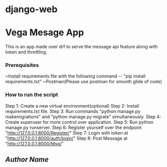 # django-web

# Vega Mesage App
<!-- description -->
This is an app made over drf to serve the message api feature along with token and throttling.

### Prerequisites
~Install requirements file with the following command -- "pip install requirements.txt"
~Postman(Please use postman for smooth glide of code)

### How to run the script
Step 1: Create a new virtual environment(optional)
Step 2: Install requirements.txt file.
Step 3: Run commands "python manage.py makemigrations" and "python manage.py migrate" simultaneously.
Step 4: Create superuser for more control over application.
Step 5: Run python manage.py runserver.
Step 6: Register yourself over the endpoint "http://127.0.0.1:8000/Register/"
Step 7: Login with token at "http://127.0.0.1:8000/auth/login/"
Step 8: Post Message at "http://127.0.0.1:8000/Msg/"


## *Author Name*
<!--Abhishek Jaiswal -->
